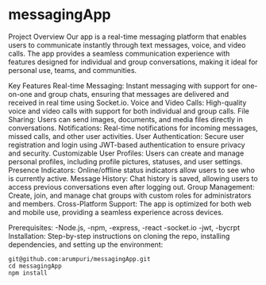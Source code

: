 # messagingApp
Project Overview
Our app is a real-time messaging platform that enables users to communicate instantly through text messages, voice, and video calls. The app provides a seamless communication experience with features designed for individual and group conversations, making it ideal for personal use, teams, and communities.

Key Features
Real-time Messaging: Instant messaging with support for one-on-one and group chats, ensuring that messages are delivered and received in real time using Socket.io.
Voice and Video Calls: High-quality voice and video calls with support for both individual and group calls.
File Sharing: Users can send images, documents, and media files directly in conversations.
Notifications: Real-time notifications for incoming messages, missed calls, and other user activities.
User Authentication: Secure user registration and login using JWT-based authentication to ensure privacy and security.
Customizable User Profiles: Users can create and manage personal profiles, including profile pictures, statuses, and user settings.
Presence Indicators: Online/offline status indicators allow users to see who is currently active.
Message History: Chat history is saved, allowing users to access previous conversations even after logging out.
Group Management: Create, join, and manage chat groups with custom roles for administrators and members.
Cross-Platform Support: The app is optimized for both web and mobile use, providing a seamless experience across devices.

Prerequisites: 
              -Node.js, 
              -npm,
              -express,
              -react
              -socket.io
              -jwt,
              -bycrpt
Installation: Step-by-step instructions on cloning the repo, installing dependencies, and setting up the environment:
```
git@github.com:arumpuri/messagingApp.git
cd messagingApp
npm install
```
